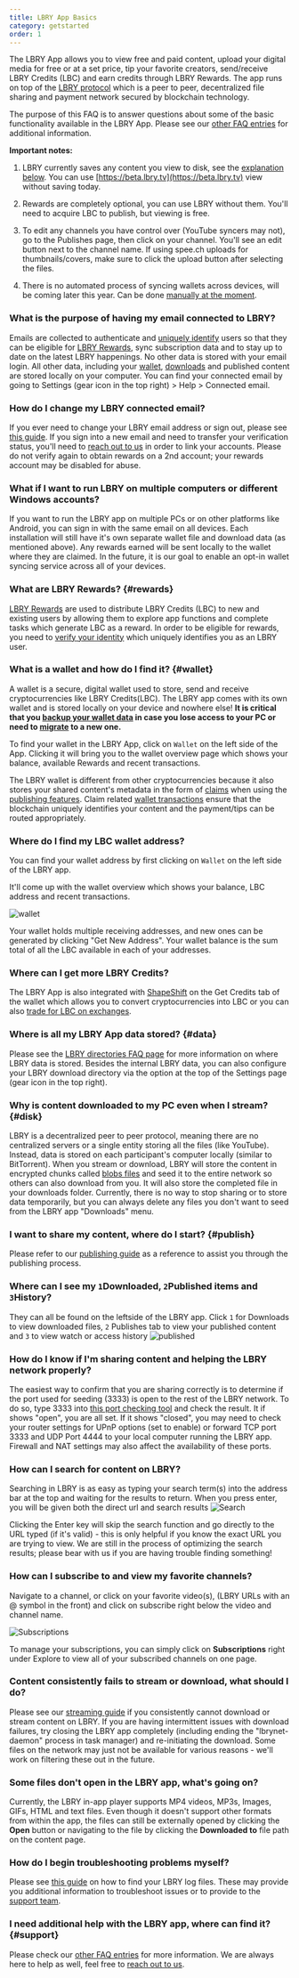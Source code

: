 ```yaml
---
title: LBRY App Basics
category: getstarted
order: 1
---
```


The LBRY App allows you to view free and paid content, upload your digital media for free or at a set price, tip your favorite creators, send/receive LBRY Credits (LBC) and earn credits through LBRY Rewards. The app runs on top of the [LBRY protocol](/faq/what-is-lbry) which is a peer to peer, decentralized file sharing and payment network secured by blockchain technology.

The purpose of this FAQ is to answer questions about some of the basic functionality available in the LBRY App. Please see our [other FAQ entries](/faq) for additional information.

**Important notes:**

1. LBRY currently saves any content you view to disk, see the [explanation below](#disk). You can use [https://beta.lbry.tv](https://beta.lbry.tv) view without saving today.

2. Rewards are completely optional, you can use LBRY without them. You'll need to acquire LBC to publish, but viewing is free.

3. To edit any channels you have control over (YouTube syncers may not), go to the Publishes page, then click on your channel. You'll see an edit button next to the channel name. If using spee.ch uploads for thumbnails/covers, make sure to click the upload button after selecting the files.

4. There is no automated process of syncing wallets across devices, will be coming later this year. Can be done [manually at the moment](https://lbry.com/faq/how-to-backup-wallet).

### What is the purpose of having my email connected to LBRY?
Emails are collected to authenticate and [uniquely identify](/faq/identity-requirements) users so that they can be eligible for [LBRY Rewards](#rewards), sync subscription data and to stay up to date on the latest LBRY happenings. No other data is stored with your email login. All other data, including your [wallet](#wallet), [downloads](#data) and published content are stored locally on your computer. You can find your connected email by going to Settings (gear icon in the top right) > Help > Connected email.

### How do I change my LBRY connected email?
If you ever need to change your LBRY email address or sign out, please see [this guide](/faq/how-to-change-email). If you sign into a new email and need to transfer your verification status, you'll need to [reach out to us](mailto:help@lbry.com) in order to link your accounts. Please do not verify again to obtain rewards on a 2nd account; your rewards account may be disabled for abuse.

### What if I want to run LBRY on multiple computers or different Windows accounts?
If you want to run the LBRY app on multiple PCs or on other platforms like Android, you can sign in with the same email on all devices. Each installation will still have it's own separate wallet file and download data (as mentioned above). Any rewards earned will be sent locally to the wallet where they are claimed. In the future, it is our goal to enable an opt-in wallet syncing service across all of your devices.

### What are LBRY Rewards? {#rewards}
[LBRY Rewards](/faq/rewards) are used to distribute LBRY Credits (LBC) to new and existing users by allowing them to explore app functions and complete tasks which generate LBC as a reward. In order to be eligible for rewards, you need to [verify your identity](/faq/identity-requirements) which uniquely identifies you as an LBRY user.

### What is a wallet and how do I find it? {#wallet}
A wallet is a secure, digital wallet used to store, send and receive cryptocurrencies like LBRY Credits(LBC). The LBRY app comes with its own wallet and is stored locally on your device and nowhere else! **It is critical that you [backup your wallet data](/faq/how-to-backup-wallet) in case you lose access to your PC or need to [migrate](/faq/backup-data) to a new one.**

To find your wallet in the LBRY App, click on `Wallet` on the left side of the App. Clicking it will bring you to the wallet overview page which shows your balance, available Rewards and recent transactions.

The LBRY wallet is different from other cryptocurrencies because it also stores your shared content's metadata in the form of [claims](/faq/naming) when using the [publishing features](/faq/how-to-publish). Claim related [wallet transactions](/faq/transaction-types) ensure that the blockchain uniquely identifies your content and the payment/tips can be routed appropriately.

### Where do I find my LBC wallet address?
You can find your wallet address by first clicking on `Wallet` on the left side of the LBRY app.

It'll come up with the wallet overview which shows your balance, LBC address and recent transactions.

![wallet](https://spee.ch/@clement:e/lbcwallet2.png)

Your wallet holds multiple receiving addresses, and new ones can be generated by clicking "Get New Address". Your wallet balance is the sum total of all the LBC available in each of your addresses.

### Where can I get more LBRY Credits?
The LBRY App is also integrated with [ShapeShift](/faq/shapeshift) on the Get Credits tab of the wallet which allows you to convert cryptocurrencies into LBC or you can also [trade for LBC on exchanges](/faq/exchanges).

### Where is all my LBRY App data stored? {#data}
Please see the [LBRY directories FAQ page](/faq/lbry-directories) for more information on where LBRY data is stored. Besides the internal LBRY data, you can also configure your LBRY download directory via the option at the top of the Settings page (gear icon in the top right).

### Why is content downloaded to my PC even when I stream? {#disk}
LBRY is a decentralized peer to peer protocol, meaning there are no centralized servers or a single entity storing all the files (like YouTube). Instead, data is stored on each participant's computer locally (similar to BitTorrent). When you stream or download, LBRY will store the content in encrypted chunks called [blobs files](/faq/lbry-directories) and seed it to the entire network so others can also download from you. It will also store the completed file in your downloads folder. Currently, there is no way to stop sharing or to store data temporarily, but you can always delete any files you don't want to seed from the LBRY app "Downloads" menu.

### I want to share my content, where do I start? {#publish}
Please refer to our [publishing guide](/faq/how-to-publish) as a reference to assist you through the publishing process.

### Where can I see my `1`Downloaded, `2`Published items and `3`History?
They can all be found on the leftside of the LBRY app. Click `1` for Downloads to view downloaded files, `2` Publishes tab to view your published content and `3` to view watch or access history
![published](https://spee.ch/@clement:e/download-publish-hostory.png)

### How do I know if I'm sharing content and helping the LBRY network properly?
The easiest way to confirm that you are sharing correctly is to determine if the port used for seeding (3333) is open to the rest of the LBRY network. To do so, type 3333 into [this port checking tool](http://www.canyouseeme.org) and check the result. It if shows "open", you are all set. If it shows "closed", you may need to check your router settings for UPnP options (set to enable) or forward TCP port 3333 and UDP Port 4444 to your local computer running the LBRY app. Firewall and NAT settings may also affect the availability of these ports.

### How can I search for content on LBRY?
Searching in LBRY is as easy as typing your search term(s) into the address bar at the top and waiting for the results to return.
When you press enter, you will be given both the direct url and search results
![Search](https://spee.ch/@clement:e/search-on-lbry.png)

Clicking the Enter key will skip the search function and go directly to the URL typed (if it's valid) - this is only helpful if you know the exact URL you are trying to view. We are still in the process of optimizing the search results; please bear with us if you are having trouble finding something!

### How can I subscribe to and view my favorite channels?
Navigate to a channel, or click on your favorite video(s), (LBRY URLs with an @ symbol in the front) and click on subscribe right below the video and channel name.

![Subscriptions](https://spee.ch/@clement:e/subscribe-subscription.png)

To manage your subscriptions, you can simply click on **Subscriptions** right under Explore to view all of your subscribed channels on one page.

### Content consistently fails to stream or download, what should I do?
Please see our [streaming guide](/faq/unable-to-stream) if you consistently cannot download or stream content on LBRY. If you are having intermittent issues with download failures, try closing the LBRY app completely (including ending the "lbrynet-daemon" process in task manager) and re-initiating the download. Some files on the network may just not be available for various reasons - we'll work on filtering these out in the future.

### Some files don't open in the LBRY app, what's going on?
Currently, the LBRY in-app player supports MP4 videos, MP3s, Images, GIFs, HTML and text files. Even though it doesn't support other formats from within the app, the files can still be externally opened by clicking the **Open** button or navigating to the file by clicking the **Downloaded to** file path on the content page.

### How do I begin troubleshooting problems myself?
Please see [this guide](/faq/how-to-find-lbry-log-file) on how to find your LBRY log files. These may provide you additional information to troubleshoot issues or to provide to the [support team](/faq/support).

### I need additional help with the LBRY app, where can find it? {#support}
Please check our [other FAQ entries](/faq) for more information. We are always here to help as well, feel free to [reach out to us](/faq/support).
